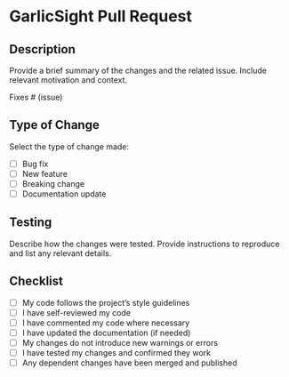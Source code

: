 # GarlicSight Pull Request

## Description

Provide a brief summary of the changes and the related issue. Include relevant motivation and context.

Fixes # (issue)

## Type of Change

Select the type of change made:

- [ ] Bug fix
- [ ] New feature
- [ ] Breaking change
- [ ] Documentation update

## Testing

Describe how the changes were tested. Provide instructions to reproduce and list any relevant details.

## Checklist

- [ ] My code follows the project’s style guidelines
- [ ] I have self-reviewed my code
- [ ] I have commented my code where necessary
- [ ] I have updated the documentation (if needed)
- [ ] My changes do not introduce new warnings or errors
- [ ] I have tested my changes and confirmed they work
- [ ] Any dependent changes have been merged and published
